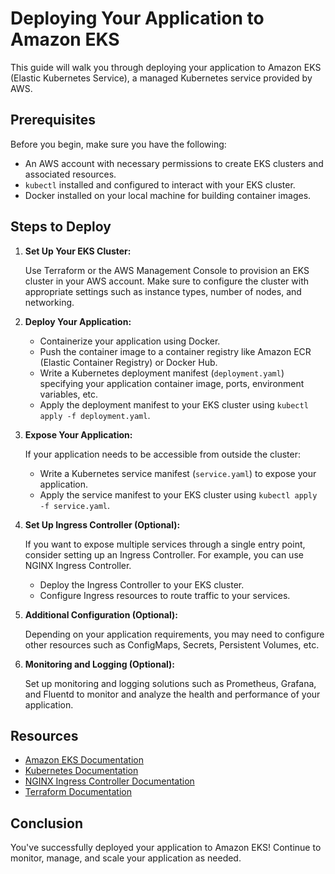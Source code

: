 # Deploying Your Application to Amazon EKS

This guide will walk you through deploying your application to Amazon EKS (Elastic Kubernetes Service), a managed Kubernetes service provided by AWS.

## Prerequisites

Before you begin, make sure you have the following:

- An AWS account with necessary permissions to create EKS clusters and associated resources.
- `kubectl` installed and configured to interact with your EKS cluster.
- Docker installed on your local machine for building container images.

## Steps to Deploy

1. **Set Up Your EKS Cluster:**

   Use Terraform or the AWS Management Console to provision an EKS cluster in your AWS account. Make sure to configure the cluster with appropriate settings such as instance types, number of nodes, and networking.

2. **Deploy Your Application:**

   - Containerize your application using Docker.
   - Push the container image to a container registry like Amazon ECR (Elastic Container Registry) or Docker Hub.
   - Write a Kubernetes deployment manifest (`deployment.yaml`) specifying your application container image, ports, environment variables, etc.
   - Apply the deployment manifest to your EKS cluster using `kubectl apply -f deployment.yaml`.

3. **Expose Your Application:**

   If your application needs to be accessible from outside the cluster:
   - Write a Kubernetes service manifest (`service.yaml`) to expose your application.
   - Apply the service manifest to your EKS cluster using `kubectl apply -f service.yaml`.

4. **Set Up Ingress Controller (Optional):**

   If you want to expose multiple services through a single entry point, consider setting up an Ingress Controller. For example, you can use NGINX Ingress Controller.
   - Deploy the Ingress Controller to your EKS cluster.
   - Configure Ingress resources to route traffic to your services.

5. **Additional Configuration (Optional):**

   Depending on your application requirements, you may need to configure other resources such as ConfigMaps, Secrets, Persistent Volumes, etc.

6. **Monitoring and Logging (Optional):**

   Set up monitoring and logging solutions such as Prometheus, Grafana, and Fluentd to monitor and analyze the health and performance of your application.

## Resources

- [Amazon EKS Documentation](https://docs.aws.amazon.com/eks/)
- [Kubernetes Documentation](https://kubernetes.io/docs/)
- [NGINX Ingress Controller Documentation](https://kubernetes.github.io/ingress-nginx/)
- [Terraform Documentation](https://learn.hashicorp.com/collections/terraform/aws-get-started)

## Conclusion

You've successfully deployed your application to Amazon EKS! Continue to monitor, manage, and scale your application as needed.

